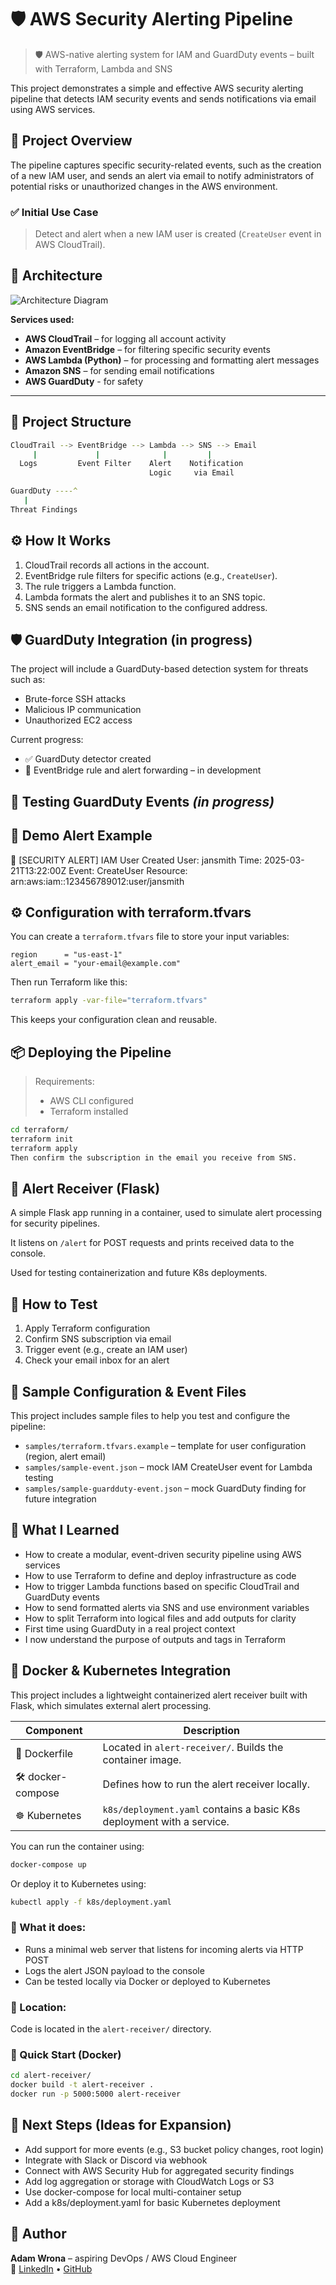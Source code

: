 # 🛡️ AWS Security Alerting Pipeline

> 🛡️ AWS-native alerting system for IAM and GuardDuty events – built with Terraform, Lambda and SNS

This project demonstrates a simple and effective AWS security alerting pipeline that detects IAM security events and sends notifications via email using AWS services.

## 🚀 Project Overview

The pipeline captures specific security-related events, such as the creation of a new IAM user, and sends an alert via email to notify administrators of potential risks or unauthorized changes in the AWS environment.

### ✅ Initial Use Case

> Detect and alert when a new IAM user is created (`CreateUser` event in AWS CloudTrail).

## 🧱 Architecture

![Architecture Diagram](diagram.png)

**Services used:**
- **AWS CloudTrail** – for logging all account activity
- **Amazon EventBridge** – for filtering specific security events
- **AWS Lambda (Python)** – for processing and formatting alert messages
- **Amazon SNS** – for sending email notifications
- **AWS GuardDuty** - for safety

---

## 📁 Project Structure
```bash
CloudTrail --> EventBridge --> Lambda --> SNS --> Email
     |             |              |         |      
  Logs         Event Filter    Alert    Notification
                               Logic     via Email

GuardDuty ----^
   |
Threat Findings
```

## ⚙️ How It Works

1. CloudTrail records all actions in the account.
2. EventBridge rule filters for specific actions (e.g., `CreateUser`).
3. The rule triggers a Lambda function.
4. Lambda formats the alert and publishes it to an SNS topic.
5. SNS sends an email notification to the configured address.

## 🛡️ GuardDuty Integration (in progress)

The project will include a GuardDuty-based detection system for threats such as:
- Brute-force SSH attacks
- Malicious IP communication
- Unauthorized EC2 access

Current progress:
- ✅ GuardDuty detector created
- 🔄 EventBridge rule and alert forwarding – in development

## 🧪 Testing GuardDuty Events *(in progress)*



## 🧪 Demo Alert Example

🚨 [SECURITY ALERT] IAM User Created
User: jansmith
Time: 2025-03-21T13:22:00Z
Event: CreateUser
Resource: arn:aws:iam::123456789012:user/jansmith

## ⚙️ Configuration with terraform.tfvars

You can create a `terraform.tfvars` file to store your input variables:

```hcl
region      = "us-east-1"
alert_email = "your-email@example.com"
```
Then run Terraform like this:
```bash
terraform apply -var-file="terraform.tfvars"
```
This keeps your configuration clean and reusable.

## 📦 Deploying the Pipeline

> Requirements:
> - AWS CLI configured
> - Terraform installed

```bash
cd terraform/
terraform init
terraform apply
Then confirm the subscription in the email you receive from SNS.
```
## 🐍 Alert Receiver (Flask)

A simple Flask app running in a container, used to simulate alert processing for security pipelines.

It listens on `/alert` for POST requests and prints received data to the console.

Used for testing containerization and future K8s deployments.


## 🧪 How to Test

1. Apply Terraform configuration
2. Confirm SNS subscription via email
3. Trigger event (e.g., create an IAM user)
4. Check your email inbox for an alert


## 📄 Sample Configuration & Event Files

This project includes sample files to help you test and configure the pipeline:

- `samples/terraform.tfvars.example` – template for user configuration (region, alert email)
- `samples/sample-event.json` – mock IAM CreateUser event for Lambda testing
- `samples/sample-guardduty-event.json` – mock GuardDuty finding for future integration


## 🧠 What I Learned

- How to create a modular, event-driven security pipeline using AWS services
- How to use Terraform to define and deploy infrastructure as code
- How to trigger Lambda functions based on specific CloudTrail and GuardDuty events
- How to send formatted alerts via SNS and use environment variables
- How to split Terraform into logical files and add outputs for clarity
- First time using GuardDuty in a real project context
- I now understand the purpose of outputs and tags in Terraform

## 🐳 Docker & Kubernetes Integration

This project includes a lightweight containerized alert receiver built with Flask, which simulates external alert processing.

| Component     | Description |
|---------------|-------------|
| 🐳 Dockerfile  | Located in `alert-receiver/`. Builds the container image. |
| 🛠️ docker-compose | Defines how to run the alert receiver locally. |
| ☸️ Kubernetes  | `k8s/deployment.yaml` contains a basic K8s deployment with a service. |

You can run the container using:

```bash
docker-compose up
```
Or deploy it to Kubernetes using:
```bash
kubectl apply -f k8s/deployment.yaml
```

### 🔧 What it does:
- Runs a minimal web server that listens for incoming alerts via HTTP POST
- Logs the alert JSON payload to the console
- Can be tested locally via Docker or deployed to Kubernetes

### 📁 Location:
Code is located in the `alert-receiver/` directory.

### 🚀 Quick Start (Docker)

```bash
cd alert-receiver/
docker build -t alert-receiver .
docker run -p 5000:5000 alert-receiver
```


## 🔭 Next Steps (Ideas for Expansion)

- Add support for more events (e.g., S3 bucket policy changes, root login)
- Integrate with Slack or Discord via webhook
- Connect with AWS Security Hub for aggregated security findings
- Add log aggregation or storage with CloudWatch Logs or S3
- Use docker-compose for local multi-container setup
- Add a k8s/deployment.yaml for basic Kubernetes deployment


## 🧠 Author

**Adam Wrona** – aspiring DevOps / AWS Cloud Engineer  
🔗 [LinkedIn](https://www.linkedin.com/in/adam-wrona-111ba728b) • [GitHub](https://github.com/cloudcr0w)
